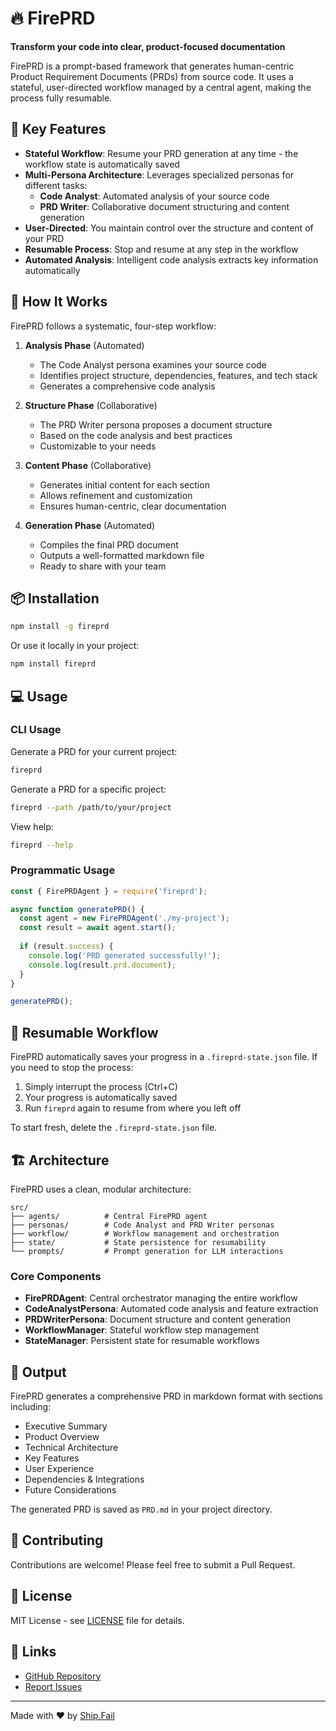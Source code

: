 # 🔥 FirePRD

**Transform your code into clear, product-focused documentation**

FirePRD is a prompt-based framework that generates human-centric Product Requirement Documents (PRDs) from source code. It uses a stateful, user-directed workflow managed by a central agent, making the process fully resumable.

## 🌟 Key Features

- **Stateful Workflow**: Resume your PRD generation at any time - the workflow state is automatically saved
- **Multi-Persona Architecture**: Leverages specialized personas for different tasks:
  - **Code Analyst**: Automated analysis of your source code
  - **PRD Writer**: Collaborative document structuring and content generation
- **User-Directed**: You maintain control over the structure and content of your PRD
- **Resumable Process**: Stop and resume at any step in the workflow
- **Automated Analysis**: Intelligent code analysis extracts key information automatically

## 🚀 How It Works

FirePRD follows a systematic, four-step workflow:

1. **Analysis Phase** (Automated)
   - The Code Analyst persona examines your source code
   - Identifies project structure, dependencies, features, and tech stack
   - Generates a comprehensive code analysis

2. **Structure Phase** (Collaborative)
   - The PRD Writer persona proposes a document structure
   - Based on the code analysis and best practices
   - Customizable to your needs

3. **Content Phase** (Collaborative)
   - Generates initial content for each section
   - Allows refinement and customization
   - Ensures human-centric, clear documentation

4. **Generation Phase** (Automated)
   - Compiles the final PRD document
   - Outputs a well-formatted markdown file
   - Ready to share with your team

## 📦 Installation

```bash
npm install -g fireprd
```

Or use it locally in your project:

```bash
npm install fireprd
```

## 💻 Usage

### CLI Usage

Generate a PRD for your current project:

```bash
fireprd
```

Generate a PRD for a specific project:

```bash
fireprd --path /path/to/your/project
```

View help:

```bash
fireprd --help
```

### Programmatic Usage

```javascript
const { FirePRDAgent } = require('fireprd');

async function generatePRD() {
  const agent = new FirePRDAgent('./my-project');
  const result = await agent.start();
  
  if (result.success) {
    console.log('PRD generated successfully!');
    console.log(result.prd.document);
  }
}

generatePRD();
```

## 🔄 Resumable Workflow

FirePRD automatically saves your progress in a `.fireprd-state.json` file. If you need to stop the process:

1. Simply interrupt the process (Ctrl+C)
2. Your progress is automatically saved
3. Run `fireprd` again to resume from where you left off

To start fresh, delete the `.fireprd-state.json` file.

## 🏗️ Architecture

FirePRD uses a clean, modular architecture:

```
src/
├── agents/          # Central FirePRD agent
├── personas/        # Code Analyst and PRD Writer personas
├── workflow/        # Workflow management and orchestration
├── state/           # State persistence for resumability
└── prompts/         # Prompt generation for LLM interactions
```

### Core Components

- **FirePRDAgent**: Central orchestrator managing the entire workflow
- **CodeAnalystPersona**: Automated code analysis and feature extraction
- **PRDWriterPersona**: Document structure and content generation
- **WorkflowManager**: Stateful workflow step management
- **StateManager**: Persistent state for resumable workflows

## 📄 Output

FirePRD generates a comprehensive PRD in markdown format with sections including:

- Executive Summary
- Product Overview
- Technical Architecture
- Key Features
- User Experience
- Dependencies & Integrations
- Future Considerations

The generated PRD is saved as `PRD.md` in your project directory.

## 🤝 Contributing

Contributions are welcome! Please feel free to submit a Pull Request.

## 📝 License

MIT License - see [LICENSE](LICENSE) file for details.

## 🔗 Links

- [GitHub Repository](https://github.com/ShipFail/FirePRD)
- [Report Issues](https://github.com/ShipFail/FirePRD/issues)

---

Made with ❤️ by [Ship.Fail](https://github.com/ShipFail)

